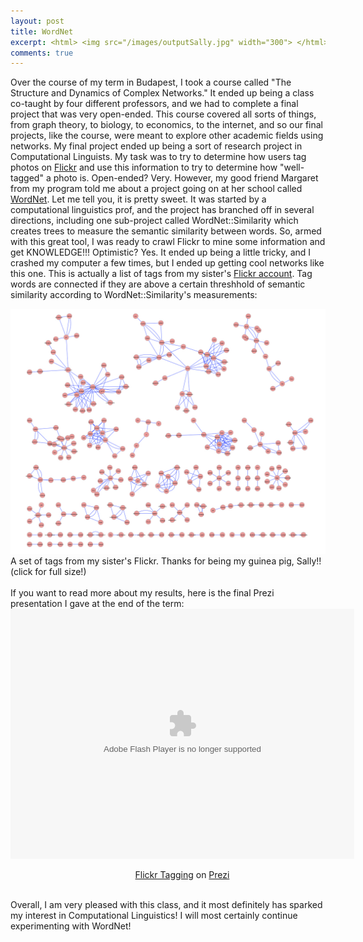 ```yaml
---
layout: post
title: WordNet
excerpt: <html> <img src="/images/outputSally.jpg" width="300"> </html>
comments: true
---
```


Over the course of my term in Budapest, I took a course called "The Structure and Dynamics of Complex Networks."  It ended up being a class co-taught by four different professors, and we had to complete a final project that was very open-ended.  This course covered all sorts of things, from graph theory, to biology, to economics, to the internet, and so our final projects, like the course, were meant to explore other academic fields using networks. My final project ended up being a sort of research project in Computational Linguists.  My task was to try to determine how users tag photos on <a href="http://www.flickr.com/">Flickr</a> and use this information to try to determine how "well-tagged" a photo is.  Open-ended?  Very.  However, my good friend Margaret from my program told me about a project going on at her school called <a href="http://wordnet.princeton.edu">WordNet</a>.  Let me tell you, it is pretty sweet.  It was started by a computational linguistics prof, and the project has branched off in several directions, including one sub-project called WordNet::Similarity which creates trees to measure the semantic similarity between words.  So, armed with this great tool, I was ready to crawl Flickr to mine some information and get KNOWLEDGE!!!  Optimistic? Yes. It ended up being a little tricky, and I crashed my computer a few times, but I ended up getting cool networks like this one.  This is actually a list of tags from my sister's <a href= "http://www.flickr.com/photos/sallyfrench">Flickr account</a>.  Tag words are connected if they are above a certain threshhold of semantic similarity according to WordNet::Similarity's measurements:
<div class="image">
<a href="/images/outputSally.pdf" target="_blank"> <img class="scale-with-grid" src="/images/outputSally.jpg" width="600"> </a>
<div>A set of tags from my sister's Flickr.  Thanks for being my guinea pig, Sally!! (click for full size!)</div>
</div>
<br/>
If you want to read more about my results, here is the final Prezi presentation I gave at the end of the term:


<div class="prezi-player"><style type="text/css" media="screen">.prezi-player { width: 550px; 
display:block; 
margin-left:auto; 
margin-right:auto } .prezi-player-links { text-align: center; }</style><object id="prezi_j1wntnkkzas_" name="prezi_j1wntnkkzas_" classid="clsid:D27CDB6E-AE6D-11cf-96B8-444553540000" width="550" height="400"><param name="movie" value="http://prezi.com/bin/preziloader.swf"/><param name="allowfullscreen" value="true"/><param name="allowscriptaccess" value="always"/><param name="bgcolor" value="#ffffff"/><param name="flashvars" value="prezi_id=j1wntnkkzas_&amp;lock_to_path=0&amp;color=ffffff&amp;autoplay=no&amp;autohide_ctrls=0"/><embed id="preziEmbed_j1wntnkkzas_" name="preziEmbed_j1wntnkkzas_" src="http://prezi.com/bin/preziloader.swf" type="application/x-shockwave-flash" allowfullscreen="true" allowscriptaccess="always" width="550" height="400" bgcolor="#ffffff" flashvars="prezi_id=j1wntnkkzas_&amp;lock_to_path=0&amp;color=ffffff&amp;autoplay=no&amp;autohide_ctrls=0"></embed></object><div class="prezi-player-links"><p><a title="Flickr Tagging" href="http://prezi.com/j1wntnkkzas_/flickr-tagging/">Flickr Tagging</a> on <a href="http://prezi.com">Prezi</a></p></div></div>

</br>
Overall, I am very pleased with this class, and it most definitely has sparked my interest in Computational Linguistics!  I will most certainly continue experimenting with WordNet!
